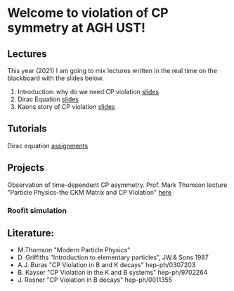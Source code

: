 # Welcome to violation of CP symmetry at AGH UST!

## Lectures
This year (2021) I am going to mix lectures written in the real time on the blackboard with the slides below. 
1. Introduction: why do we need CP violation [slides](/FILES/Introduction_L1.pdf) 
2. Dirac Equation [slides](/FILES/Dirac_equation_L2.pdf) 
3. Kaons story of CP violation [slides](/FILES/CPV_kaons_story.pdf) 

## Tutorials
Dirac equation [assignments](FILES/CPV_tutorial_1.pdf)

## Projects 
Observation of time-dependent CP asymmetry.
Prof. Mark Thomson lecture "Particle Physics-the CKM Matrix and CP Violation" [here](/FILES/Handout_12_2011.pdf)
### Roofit simulation 

## Literature:
- M.Thomson "Modern Particle Physics" 
- D. Griffiths "Introduction to elementary particles”, JW.& Sons 1987
- A.J. Buras "CP Violation in B and K decays" hep-ph/0307203
- B. Kayser "CP Violation in the K and B systems" hep-ph/9702264
- J. Rosner "CP Violation in B decays" hep-ph/0011355


